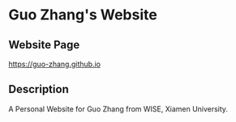 # Guo Zhang's Website

## Website Page
https://guo-zhang.github.io

## Description
A Personal Website for Guo Zhang from WISE, Xiamen University.
